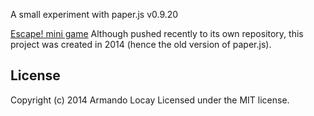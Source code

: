 A small experiment with paper.js v0.9.20

[Escape! mini game](https://alocay.github.io/escape-minigame/)
Although pushed recently to its own repository, this project was created in 2014 (hence the old version of paper.js).

## License
Copyright (c) 2014 Armando Locay
Licensed under the MIT license.
